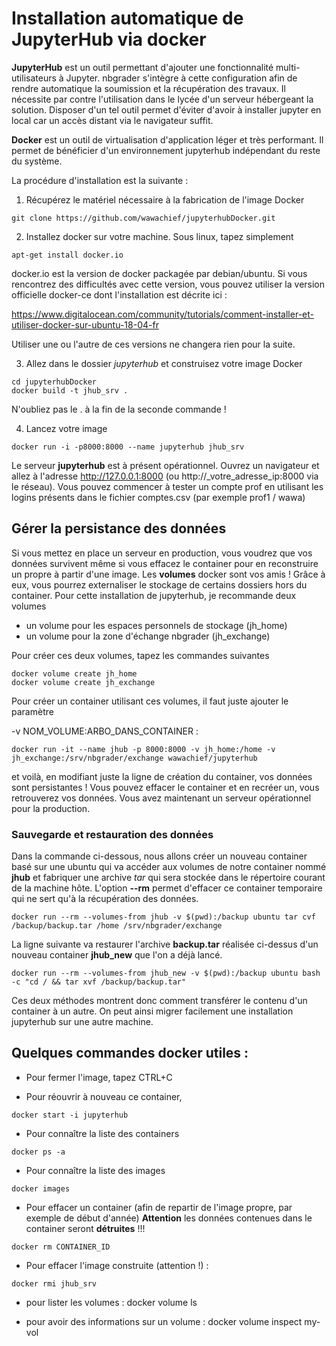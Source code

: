 # Installation automatique de JupyterHub via docker

**JupyterHub** est un outil permettant d'ajouter une fonctionnalité multi-utilisateurs à Jupyter. nbgrader s'intègre à cette configuration afin de rendre automatique la soumission et la récupération des travaux. Il nécessite par contre l'utilisation dans le lycée d'un serveur hébergeant la solution. Disposer d'un tel outil permet d'éviter d'avoir à installer jupyter en local car un accès distant via le navigateur suffit.

**Docker** est un outil de virtualisation d'application léger et très performant. Il permet de bénéficier d'un environnement jupyterhub indépendant du reste du système.

La procédure d'installation est la suivante :
1. Récupérez le matériel nécessaire à la fabrication de l'image Docker
```console
git clone https://github.com/wawachief/jupyterhubDocker.git
```
2. Installez docker sur votre machine. Sous linux, tapez simplement
```console
apt-get install docker.io
```
docker.io est la version de docker packagée par debian/ubuntu. Si vous rencontrez des difficultés avec cette version, vous pouvez utiliser la version officielle docker-ce dont l'installation est décrite ici :

https://www.digitalocean.com/community/tutorials/comment-installer-et-utiliser-docker-sur-ubuntu-18-04-fr

Utiliser une ou l'autre de ces versions ne changera rien pour la suite.

3. Allez dans le dossier *jupyterhub* et construisez votre image Docker
```console
cd jupyterhubDocker
docker build -t jhub_srv .
```
N'oubliez pas le . à la fin de la seconde commande !

4. Lancez votre image
```console
docker run -i -p8000:8000 --name jupyterhub jhub_srv
```

Le serveur **jupyterhub** est à présent opérationnel. Ouvrez un navigateur et allez à l'adresse
http://127.0.0.1:8000 (ou http://_votre_adresse_ip:8000 via le réseau). Vous pouvez commencer à tester un compte prof en utilisant les logins présents dans le fichier comptes.csv (par exemple prof1 / wawa)

## Gérer la persistance des données
Si vous mettez en place un serveur en production, vous voudrez que vos données survivent même si vous effacez le container pour en reconstruire un propre à partir d'une image. Les **volumes** docker sont vos amis ! Grâce à eux, vous pourrez externaliser le stockage de certains dossiers hors du container. Pour cette installation de jupyterhub, je recommande deux volumes 
- un volume pour les espaces personnels de stockage (jh_home)
- un volume pour la zone d'échange nbgrader (jh_exchange)

Pour créer ces deux volumes, tapez les commandes suivantes
```console
docker volume create jh_home
docker volume create jh_exchange
```

Pour créer un container utilisant ces volumes, il faut juste ajouter le paramètre 
  
  -v NOM_VOLUME:ARBO_DANS_CONTAINER :

```console
docker run -it --name jhub -p 8000:8000 -v jh_home:/home -v jh_exchange:/srv/nbgrader/exchange wawachief/jupyterhub
```

et voilà, en modifiant juste la ligne de création du container, vos données sont persistantes ! Vous pouvez effacer le container et en recréer un, vous retrouverez vos données. Vous avez maintenant un serveur opérationnel pour la production.

### Sauvegarde et restauration des données

Dans la commande ci-dessous, nous allons créer un nouveau container basé sur une ubuntu qui va accéder aux volumes de notre container nommé **jhub** et fabriquer une archive *tar* qui sera stockée dans le répertoire courant de la machine hôte. L'option **--rm** permet d'effacer ce container temporaire qui ne sert qu'à la récupération des données.
```console
docker run --rm --volumes-from jhub -v $(pwd):/backup ubuntu tar cvf /backup/backup.tar /home /srv/nbgrader/exchange
```
La ligne suivante va restaurer l'archive **backup.tar** réalisée ci-dessus d'un nouveau container **jhub_new** que l'on a déjà lancé.
```console
docker run --rm --volumes-from jhub_new -v $(pwd):/backup ubuntu bash -c "cd / && tar xvf /backup/backup.tar"
```
Ces deux méthodes montrent donc comment transférer le contenu d'un container à un autre. On peut ainsi migrer facilement une installation jupyterhub sur une autre machine.

## Quelques commandes docker utiles :
- Pour fermer l'image, tapez CTRL+C

- Pour réouvrir à nouveau ce container, 
```console
docker start -i jupyterhub
```

- Pour connaître la liste des containers
```console
docker ps -a
```

- Pour connaître la liste des images
```console
docker images
```

- Pour effacer un container (afin de repartir de l'image propre, par exemple de début d'année)
**Attention** les données contenues dans le container seront **détruites** !!!
```console
docker rm CONTAINER_ID
```
- Pour effacer l'image construite (attention !) :
```console
docker rmi jhub_srv
```

- pour lister les volumes :
docker volume ls

- pour avoir des informations sur un volume :
docker volume inspect my-vol
